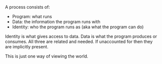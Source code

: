 A process consists of:

- Program: what runs
- Data: the information the program runs with
- Identity: who the program runs as (aka what the program can do)

Identity is what gives access to data. Data is what the program produces or consumes. All three are related and needed. If unaccounted for then they are implicitly present.

This is just one way of viewing the world.
